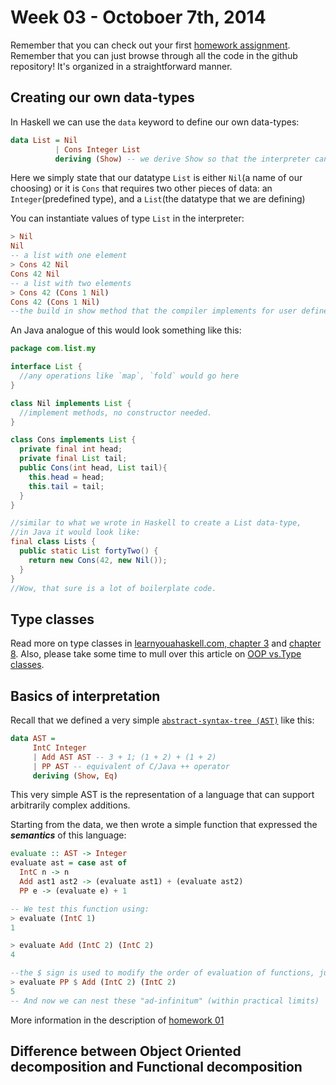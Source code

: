 Week 03 - Octoboer 7th, 2014
=======
Remember that you can check out your first [homework assignment](../homework/01/homework-01.md). Remember that you can just browse through all the code in the github repository! It's organized in a straightforward manner.

Creating our own data-types
------------------------------------------------------------------------------

In Haskell we can use the `data` keyword to define our own data-types:

```Haskell
data List = Nil
          | Cons Integer List
          deriving (Show) -- we derive Show so that the interpreter can print the value of type list
```
Here we simply state that our datatype `List` is either `Nil`(a name of our choosing) or it is `Cons` that requires two other pieces of data: an `Integer`(predefined type), and a `List`(the datatype that we are defining)

You can instantiate values of type `List` in the interpreter:
```Haskell
> Nil
Nil
-- a list with one element
> Cons 42 Nil
Cons 42 Nil
-- a list with two elements
> Cons 42 (Cons 1 Nil)
Cons 42 (Cons 1 Nil)
--the build in show method that the compiler implements for user defined data-types tends to output values looking constructor calls.
```  

An Java analogue of this would look something like this:
```Java
package com.list.my

interface List {
  //any operations like `map`, `fold` would go here
}

class Nil implements List {
  //implement methods, no constructor needed.
}

class Cons implements List {
  private final int head;
  private final List tail;
  public Cons(int head, List tail){
    this.head = head;
    this.tail = tail;
  }
}

//similar to what we wrote in Haskell to create a List data-type,
//in Java it would look like:
final class Lists {
  public static List fortyTwo() {
    return new Cons(42, new Nil());
  }
}
//Wow, that sure is a lot of boilerplate code.
```

Type classes
------------------------------------------------------------------------------
Read more on type classes in [learnyouahaskell.com, chapter 3](http://learnyouahaskell.com/types-and-typeclasses) and [chapter 8](http://learnyouahaskell.com/making-our-own-types-and-typeclasses#typeclasses-102). Also, please take some time to mull over this article on [OOP vs.Type classes](http://www.haskell.org/haskellwiki/OOP_vs_type_classes).


Basics of interpretation
---------------------------------------
Recall that we defined a very simple [`abstract-syntax-tree (AST)`](http://en.wikipedia.org/wiki/Abstract_syntax_tree) like this:
```Haskell
data AST = 
     IntC Integer
     | Add AST AST -- 3 + 1; (1 + 2) + (1 + 2)
     | PP AST -- equivalent of C/Java ++ operator
     deriving (Show, Eq)
```

This very simple AST is the representation of a language that can support arbitrarily complex additions.  

Starting from the data, we then wrote a simple function that expressed the **_semantics_** of this language:

```Haskell
evaluate :: AST -> Integer 
evaluate ast = case ast of
  IntC n -> n
  Add ast1 ast2 -> (evaluate ast1) + (evaluate ast2)
  PP e -> (evaluate e) + 1 

-- We test this function using:
> evaluate (IntC 1)
1

> evaluate Add (IntC 2) (IntC 2)
4

--the $ sign is used to modify the order of evaluation of functions, just like parentheses do.
> evaluate PP $ Add (IntC 2) (IntC 2)
5
-- And now we can nest these "ad-infinitum" (within practical limits)
```  

More information in the description of [homework 01](../homework/01/homework-01.md)

Difference between Object Oriented decomposition and Functional decomposition
------------------------------------------------------------------------------


